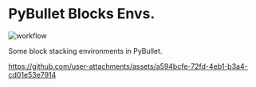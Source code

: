 # PyBullet Blocks Envs.

![workflow](https://github.com/tomsilver/pybullet-blocks/actions/workflows/ci.yml/badge.svg)

Some block stacking environments in PyBullet.

https://github.com/user-attachments/assets/a594bcfe-72fd-4eb1-b3a4-cd01e53e7914

